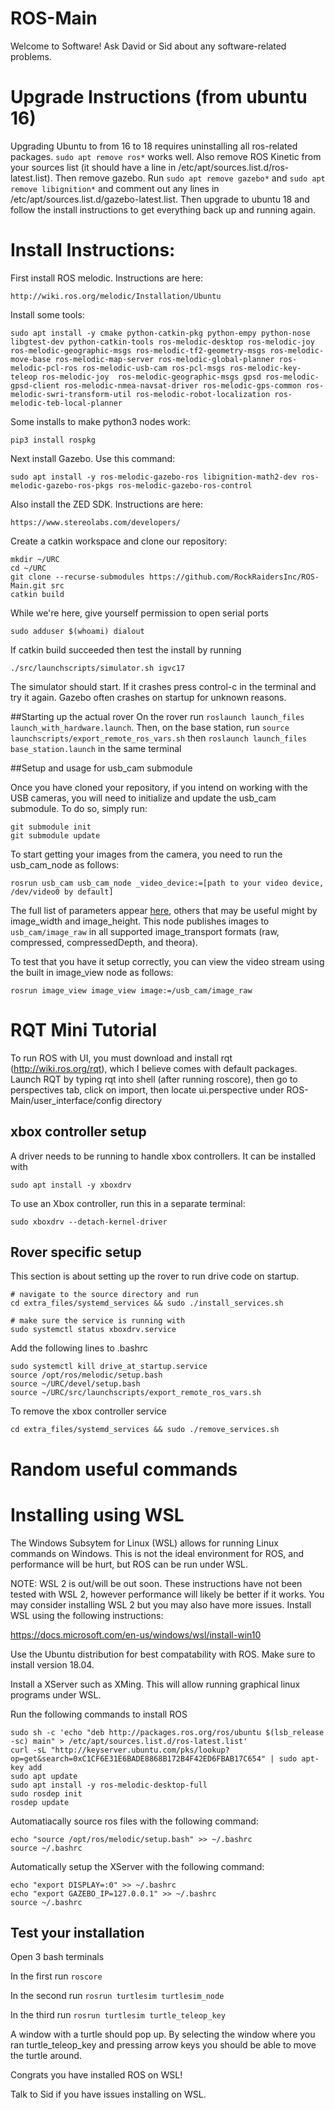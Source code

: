 # ROS-Main

Welcome to Software!
Ask David or Sid about any software-related problems.


# Upgrade Instructions (from ubuntu 16)
Upgrading Ubuntu to from 16 to 18 requires uninstalling all ros-related packages. ```sudo apt remove ros*``` works well. Also remove ROS Kinetic from your sources list (it should have a line in /etc/apt/sources.list.d/ros-latest.list). Then remove gazebo. Run ```sudo apt remove gazebo*``` and ```sudo apt remove libignition*``` and comment out any lines in /etc/apt/sources.list.d/gazebo-latest.list. 
Then upgrade to ubuntu 18 and follow the install instructions to get everything back up and running again.

# Install Instructions:
First install ROS melodic. Instructions are here:
```
http://wiki.ros.org/melodic/Installation/Ubuntu
```

Install some tools:
```
sudo apt install -y cmake python-catkin-pkg python-empy python-nose libgtest-dev python-catkin-tools ros-melodic-desktop ros-melodic-joy ros-melodic-geographic-msgs ros-melodic-tf2-geometry-msgs ros-melodic-move-base ros-melodic-map-server ros-melodic-global-planner ros-melodic-pcl-ros ros-melodic-usb-cam ros-pcl-msgs ros-melodic-key-teleop ros-melodic-joy  ros-melodic-geographic-msgs gpsd ros-melodic-gpsd-client ros-melodic-nmea-navsat-driver ros-melodic-gps-common ros-melodic-swri-transform-util ros-melodic-robot-localization ros-melodic-teb-local-planner
```

Some installs to make python3 nodes work:
```
pip3 install rospkg
```

Next install Gazebo. Use this command:
```
sudo apt install -y ros-melodic-gazebo-ros libignition-math2-dev ros-melodic-gazebo-ros-pkgs ros-melodic-gazebo-ros-control

```

Also install the ZED SDK. Instructions are here:
```
https://www.stereolabs.com/developers/
```

Create a catkin workspace and clone our repository:
```
mkdir ~/URC
cd ~/URC
git clone --recurse-submodules https://github.com/RockRaidersInc/ROS-Main.git src
catkin build
```

While we're here, give yourself permission to open serial ports
```
sudo adduser $(whoami) dialout
```

If catkin build succeeded then test the install by running 
```
./src/launchscripts/simulator.sh igvc17
```
The simulator should start. If it crashes press control-c in the terminal and try it again. Gazebo often crashes on startup for unknown reasons.


##Starting up the actual rover
On the rover run `roslaunch launch_files launch_with_hardware.launch`. 
Then, on the base station, run `source launchscripts/export_remote_ros_vars.sh` then `roslaunch launch_files base_station.launch` in the same terminal


##Setup and usage for usb_cam submodule

Once you have cloned your repository, if you intend on working with the USB cameras, you will need to initialize and update the usb_cam submodule.  To do so, simply run:
```
git submodule init
git submodule update
```


To start getting your images from the camera, you need to run the usb_cam_node as follows:
```
rosrun usb_cam usb_cam_node _video_device:=[path to your video device, /dev/video0 by default]
```
The full list of parameters appear [here](http://wiki.ros.org/usb_cam), others that may be useful might by image_width and image_height.
This node publishes images to `usb_cam/image_raw` in all supported image_transport formats (raw, compressed, compressedDepth, and theora).

To test that you have it setup correctly, you can view the video stream using the built in image_view node as follows:
```
rosrun image_view image_view image:=/usb_cam/image_raw
```

# RQT Mini Tutorial

To run ROS with UI, you must download and install rqt (http://wiki.ros.org/rqt), which I believe comes with default packages. Launch RQT by typing rqt into shell (after running roscore), then go to perspectives tab, click on import, then locate ui.perspective under ROS-Main/user_interface/config directory


## xbox controller setup
A driver needs to be running to handle xbox controllers. It can be installed with
```
sudo apt install -y xboxdrv
```
To use an Xbox controller, run this in a separate terminal:

```sudo xboxdrv --detach-kernel-driver```

## Rover specific setup
This section is about setting up the rover to run drive code on startup.
```
# navigate to the source directory and run 
cd extra_files/systemd_services && sudo ./install_services.sh

# make sure the service is running with
sudo systemctl status xboxdrv.service
```

Add the following lines to .bashrc
```
sudo systemctl kill drive_at_startup.service
source /opt/ros/melodic/setup.bash
source ~/URC/devel/setup.bash
source ~/URC/src/launchscripts/export_remote_ros_vars.sh
```

To remove the xbox controller service 
```
cd extra_files/systemd_services && sudo ./remove_services.sh
```

# Random useful commands

# Installing using WSL
The Windows Subsytem for Linux (WSL) allows for running Linux commands on Windows. This is not the ideal environment for ROS, and performance will be hurt, but ROS can be run under WSL.

NOTE: WSL 2 is out/will be out soon. These instructions have not been tested with WSL 2, however performance will likely be better if it works. You may consider installing WSL 2 but you may also have more issues.
Install WSL using the following instructions:

https://docs.microsoft.com/en-us/windows/wsl/install-win10

Use the Ubuntu distribution for best compatability with ROS. Make sure to install version 18.04.

Install a XServer such as XMing. This will allow running graphical linux programs under WSL.

Run the following commands to install ROS

```shell
sudo sh -c 'echo "deb http://packages.ros.org/ros/ubuntu $(lsb_release -sc) main" > /etc/apt/sources.list.d/ros-latest.list'
curl -sL "http://keyserver.ubuntu.com/pks/lookup?op=get&search=0xC1CF6E31E6BADE8868B172B4F42ED6FBAB17C654" | sudo apt-key add
sudo apt update
sudo apt install -y ros-melodic-desktop-full
sudo rosdep init
rosdep update
```

Automatiacally source ros files with the following command:
```shell
echo "source /opt/ros/melodic/setup.bash" >> ~/.bashrc
source ~/.bashrc
```

Automatically setup the XServer with the following command:
```shell
echo "export DISPLAY=:0" >> ~/.bashrc
echo "export GAZEBO_IP=127.0.0.1" >> ~/.bashrc
source ~/.bashrc
```

## Test your installation
Open 3 bash terminals

In the first run `roscore`

In the second run `rosrun turtlesim turtlesim_node`

In the third run `rosrun turtlesim turtle_teleop_key`

A window with a turtle should pop up. By selecting the window where you ran turtle_teleop_key and pressing arrow keys you should be able to move the turtle around.

Congrats you have installed ROS on WSL!

Talk to Sid if you have issues installing on WSL.
